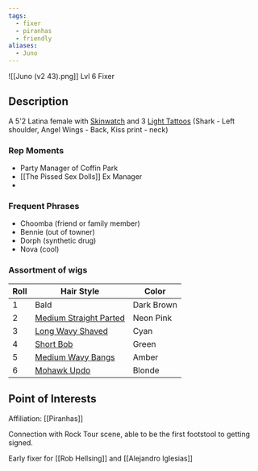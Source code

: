 ```yaml
---
tags:
  - fixer
  - piranhas
  - friendly
aliases:
  - Juno
---
```

![[Juno (v2 43).png]]
Lvl 6 Fixer

## Description
A 5'2 Latina female with [Skinwatch](https://www.worldanvil.com/w/cyberpunk-jokerkiller/a/fashionware-article) and 3 [Light Tattoos](https://www.worldanvil.com/w/cyberpunk-jokerkiller/a/fashionware-article) (Shark - Left shoulder, Angel Wings - Back, Kiss print - neck)
### Rep Moments
- Party Manager of Coffin Park
- [[The Pissed Sex Dolls]] Ex Manager
- 
### Frequent Phrases
- Choomba (friend or family member)
- Bennie (out of towner)
- Dorph (synthetic drug)
- Nova (cool)
### Assortment of wigs

| Roll | Hair Style                                                                                                                                      | Color      |
| ---- | ----------------------------------------------------------------------------------------------------------------------------------------------- | ---------- |
| 1    | Bald                                                                                                                                            | Dark Brown |
| 2    | [Medium Straight Parted](https://static.wikia.nocookie.net/sims-4-files/images/7/7a/MediumStraightParted.png/revision/latest?cb=20210917171232) | Neon Pink  |
| 3    | [Long Wavy Shaved](https://static.wikia.nocookie.net/sims-4-files/images/7/7c/LongWavyShaved.png/revision/latest?cb=20210917171339)             | Cyan       |
| 4    | [Short Bob](https://static.wikia.nocookie.net/sims-4-files/images/2/2a/ShortBob.png/revision/latest?cb=20210917171941)                          | Green      |
| 5    | [Medium Wavy Bangs](https://static.wikia.nocookie.net/sims-4-files/images/6/66/MediumWavyBangs.png/revision/latest?cb=20210917171214)           | Amber      |
| 6    | [Mohawk Updo](https://static.wikia.nocookie.net/sims-4-files/images/6/67/YfHair_EF11MohawkUpdo.png/revision/latest?cb=20210920112307)           | Blonde     |


## Point of Interests

Affiliation: [[Piranhas]]

Connection with Rock Tour scene, able to be the first footstool to getting signed.

Early fixer for [[Rob Hellsing]] and [[Alejandro Iglesias]]


